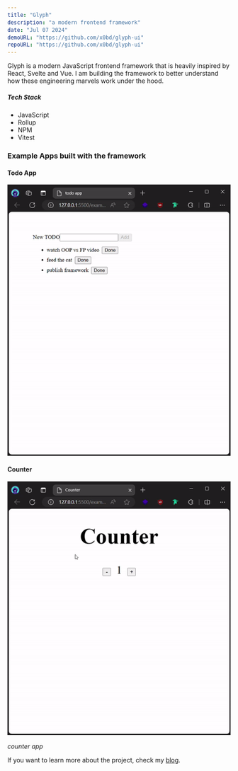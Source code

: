 ```yaml
---
title: "Glyph"
description: "a modern frontend framework"
date: "Jul 07 2024"
demoURL: "https://github.com/x0bd/glyph-ui"
repoURL: "https://github.com/x0bd/glyph-ui"
---
```


Glyph is a modern JavaScript frontend framework that is heavily inspired by React, Svelte and Vue. I am building the framework to better understand how these engineering marvels work under the hood.

##### Tech Stack

-   JavaScript
-   Rollup
-   NPM
-   Vitest

### Example Apps built with the framework

#### Todo App

![a todo app built with glyph](./todo.gif)

#### Counter

![a counter app built with glyph](./counter.gif)

_counter app_

If you want to learn more about the project, check my [blog](/blog).
